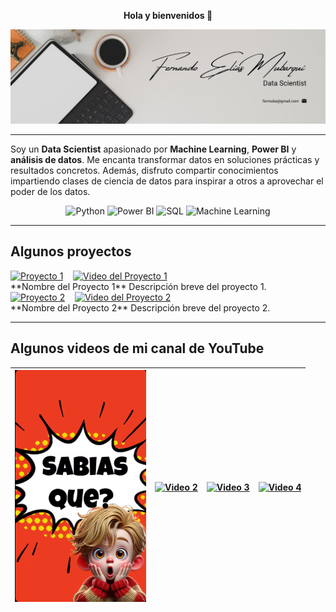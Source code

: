 <!-- Centrar el saludo -->
<p align="center">
  <strong>Hola y bienvenidos 👋</strong>
</p>

<!-- Imagen de portada -->
<p align="center">
  <img src="images/Flyer.png" alt="Imagen de portada" width="600"/>
</p>

<!-- Línea divisoria -->
---

<!-- Descripción personal breve -->
Soy un **Data Scientist** apasionado por **Machine Learning**, **Power BI** y **análisis de datos**. Me encanta transformar datos en soluciones prácticas y resultados concretos. Además, disfruto compartir conocimientos impartiendo clases de ciencia de datos para inspirar a otros a aprovechar el poder de los datos.

<!-- Habilidades destacadas mediante badges -->
<p align="center">
  <img src="https://img.shields.io/badge/Python-3776AB?style=for-the-badge&logo=python&logoColor=white" alt="Python"/>
  <img src="https://img.shields.io/badge/Power_BI-F2C811?style=for-the-badge&logo=power-bi&logoColor=black" alt="Power BI"/>
  <img src="https://img.shields.io/badge/SQL-CC2927?style=for-the-badge&logo=Microsoft-SQL-Server&logoColor=white" alt="SQL"/>
  <img src="https://img.shields.io/badge/Machine_Learning-009688?style=for-the-badge&logo=machine-learning&logoColor=white" alt="Machine Learning"/>
</p>

<!-- Línea divisoria -->
---

## Algunos proyectos

<!-- Proyecto 1 -->
<div style="display: flex; align-items: center;">
  <!-- Imagen que enlaza al repositorio o página del proyecto -->
  <a href="URL_DEL_PROYECTO_1">
    <img src="URL_DE_LA_IMAGEN_DEL_PROYECTO_1" alt="Proyecto 1" width="300"/>
  </a>
  <!-- Espacio entre imágenes -->
  &nbsp;&nbsp;&nbsp;&nbsp;
  <!-- Imagen que enlaza al video relacionado -->
  <a href="URL_DEL_VIDEO_DEL_PROYECTO_1">
    <img src="URL_DE_LA_IMAGEN_DEL_VIDEO_1" alt="Video del Proyecto 1" width="300"/>
  </a>
</div>
**Nombre del Proyecto 1**  
Descripción breve del proyecto 1.

<!-- Proyecto 2 -->
<div style="display: flex; align-items: center;">
  <a href="URL_DEL_PROYECTO_2">
    <img src="URL_DE_LA_IMAGEN_DEL_PROYECTO_2" alt="Proyecto 2" width="300"/>
  </a>
  &nbsp;&nbsp;&nbsp;&nbsp;
  <a href="URL_DEL_VIDEO_DEL_PROYECTO_2">
    <img src="URL_DE_LA_IMAGEN_DEL_VIDEO_2" alt="Video del Proyecto 2" width="300"/>
  </a>
</div>
**Nombre del Proyecto 2**  
Descripción breve del proyecto 2.

<!-- Repite la estructura para más proyectos -->

<!-- Línea divisoria -->
---

## Algunos videos de mi canal de YouTube

| [![La primera universidad del mundo](images/video_1.png)](https://www.youtube.com/shorts/zMDsVVD4TBk) | [![Video 2](https://img.youtube.com/vi/ID_DEL_VIDEO_2/0.jpg)](https://www.youtube.com/watch?v=ID_DEL_VIDEO_2) | [![Video 3](https://img.youtube.com/vi/ID_DEL_VIDEO_3/0.jpg)](https://www.youtube.com/watch?v=ID_DEL_VIDEO_3) | [![Video 4](https://img.youtube.com/vi/ID_DEL_VIDEO_4/0.jpg)](https://www.youtube.com/watch?v=ID_DEL_VIDEO_4) |
|---|---|---|---|


